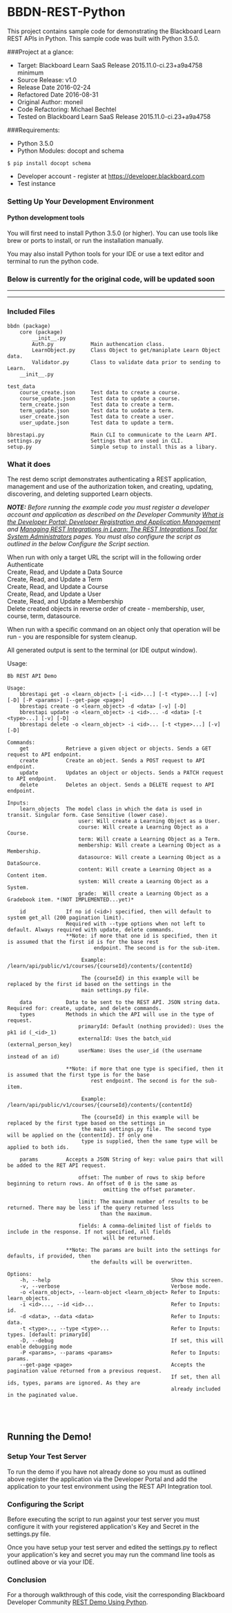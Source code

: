 # BBDN-REST-Python
This project contains sample code for demonstrating the Blackboard Learn REST APIs in Python.
This sample code was built with Python 3.5.0.

###Project at a glance:
- Target: Blackboard Learn SaaS Release 2015.11.0-ci.23+a9a4758 minimum
- Source Release: v1.0
- Release Date  2016-02-24
- Refactored Date  2016-08-31
- Original Author: moneil
- Code Refactoring: Michael Bechtel
- Tested on Blackboard Learn SaaS Release 2015.11.0-ci.23+a9a4758

###Requirements:
- Python  3.5.0
- Python Modules: docopt and schema
```
$ pip install docopt schema
```

- Developer account - register at https://developer.blackboard.com
- Test instance


### Setting Up Your Development Environment
#### Python development tools
You will first need to install Python 3.5.0 (or higher). You can use tools like brew or ports to install, or run the installation manually.

You may also install Python tools for your IDE or use a text editor and terminal to run the python code.


### Below is currently for the original code, will be updated soon
---
---
### Included Files

    bbdn (package)
        core (package)
            __init__.py
            Auth.py            Main authencation class.
            LearnObject.py     Class Object to get/maniplate Learn Object data.
            Validator.py       Class to validate data prior to sending to Learn. 
        __init__.py
 
    test_data
        course_create.json     Test data to create a course.
        course_update.json     Test data to update a course.
        term_create.json       Test data to create a term.
        term_update.json       Test data to uodate a term.
        user_create.json       Test data to create a user.
        user_update.json       Test data to update a term.
        
    bbrestapi.py               Main CLI to communicate to the Learn API.
    settings.py                Settings that are used in CLI.
    setup.py                   Simple setup to install this as a libary.
    

### What it does
The rest demo script demonstrates authenticating a REST application, management and use of the authorization token, and creating, updating, discovering, and deleting supported Learn objects.

<i><b>NOTE:</b> Before running the example code you must register a developer account and application as described on the Developer Community <a href="https://community.blackboard.com/docs/DOC-1579">What is the Developer Portal: Developer Registration and Application Management</a> and <a href="https://community.blackboard.com/docs/DOC-1580">Managing REST Integrations in Learn: The REST Integrations Tool for System Administrators</a> pages. You must also configure the script as outlined in the below Configure the Script section.</i>

When run with only a target URL the script will in the following order
Authenticate<br/>
Create, Read, and Update a Data Source<br/>
Create, Read, and Update a Term<br/>
Create, Read, and Update a Course<br/>
Create, Read, and Update a User<br/>
Create, Read, and Update a Membership<br/>
Delete created objects in reverse order of create - membership, user, course, term, datasource.

When run with a specific command on an object only that operation will be run - you are responsible for system cleanup.

All generated output is sent to the terminal (or IDE output window).

Usage:
```
Bb REST API Demo

Usage:
    bbrestapi get -o <learn_object> [-i <id>...] [-t <type>...] [-v] [-D] [-P <params>] [--get-page <page>]
    bbrestapi create -o <learn_object> -d <data> [-v] [-D]
    bbrestapi update -o <learn_object> -i <id>... -d <data> [-t <type>...] [-v] [-D]
    bbrestapi delete -o <learn_object> -i <id>... [-t <type>...] [-v] [-D]

Commands:
    get            Retrieve a given object or objects. Sends a GET request to API endpoint.
    create         Create an object. Sends a POST request to API endpoint.
    update         Updates an object or objects. Sends a PATCH request to API endpoint.
    delete         Deletes an object. Sends a DELETE request to API endpoint.

Inputs:
    learn_objects  The model class in which the data is used in transit. Singular form. Case Sensitive (lower case).
                       user: Will create a Learning Object as a User.
                       course: Will create a Learning Object as a Course.
                       term: Will create a Learning Object as a Term.
                       membership: Will create a Learning Object as a Membership.
                       datasource: Will create a Learning Object as a DataSource.
                       content: Will create a Learning Object as a Content item.
                       system: Will create a Learning Object as a System.
                       grade:  Will create a Learning Object as a Gradebook item. *(NOT IMPLEMENTED...yet)*

    id             If no id (<id>) specified, then will default to system get_all (200 pagination limit).
                   Required with --type options when not left to default. Always required with update, delete commands.
                   **Note: if more that one id is specified, then it is assumed that the first id is for the base rest
                            endpoint. The second is for the sub-item.

                        Example: /learn/api/public/v1/courses/{courseId}/contents/{contentId}

                        The {courseId} in this example will be replaced by the first id based on the settings in the
                        main settings.py file.

    data           Data to be sent to the REST API. JSON string data. Required for: create, update, and delete commands.
    types          Methods in which the API will use in the type of request.
                       primaryId: Default (nothing provided): Uses the pk1 id (_<id>_1)
                       externalId: Uses the batch_uid (external_person_key)
                       userName: Uses the user_id (the username instead of an id)

                   **Note: if more that one type is specified, then it is assumed that the first type is for the base
                           rest endpoint. The second is for the sub-item.

                        Example: /learn/api/public/v1/courses/{courseId}/contents/{contentId}

                        The {courseId} in this example will be replaced by the first type based on the settings in
                        the main settings.py file. The second type will be applied on the {contentId}. If only one
                        type is supplied, then the same type will be applied to both ids.

    params         Accepts a JSON String of key: value pairs that will be added to the RET API request.

                       offset: The number of rows to skip before beginning to return rows. An offset of 0 is the same as
                               omitting the offset parameter.

                       limit: The maximum number of results to be returned. There may be less if the query returned less
                              than the maximum.

                       fields: A comma-delimited list of fields to include in the response. If not specified, all fields
                               will be returned.

                   **Note: The params are built into the settings for defaults, if provided, then
                           the defaults will be overwritten.

Options:
    -h, --help                                       Show this screen.
    -v, --verbose                                    Verbose mode.
    -o <learn_object>, --learn-object <learn_object> Refer to Inputs: learn_objects.
    -i <id>..., --id <id>...                         Refer to Inputs: id.
    -d <data>, --data <data>                         Refer to Inputs: data.
    -t <type>.., --type <type>...                    Refer to Inputs: types. [default: primaryId]
    -D, --debug                                      If set, this will enable debugging mode
    -P <params>, --params <params>                   Refer to Inputs: params.
    --get-page <page>                                Accepts the pagination value returned from a previous request.
                                                     If set, then all ids, types, params are ignored. As they are 
                                                     already included in the paginated value.
```

<br/><br/>

## Running the Demo!
### Setup Your Test Server
To run the demo if you have not already done so you must as outlined above register the application via the Developer Portal and add the application to your test environment using the REST API Integration tool.


### Configuring the Script
Before executing the script to run against your test server you must configure it with your registered application's Key and Secret in the settings.py file.

Once you have setup your test server and edited the settings.py to reflect your application's key and secret you may run the command line tools as outlined above or via your IDE.


### Conclusion
For a thorough walkthrough of this code, visit the corresponding Blackboard Developer Community <a href="#">REST Demo Using Python</a>.
